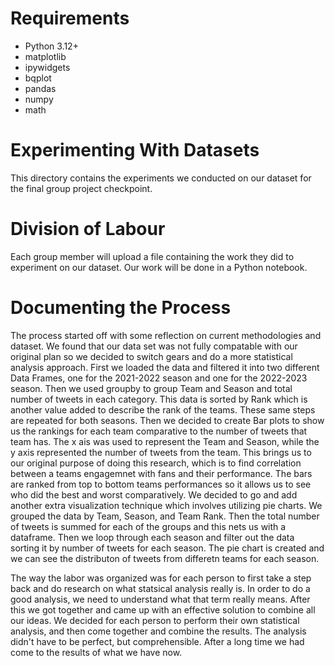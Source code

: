 # Requirements
- Python 3.12+
- matplotlib
- ipywidgets
- bqplot
- pandas
- numpy
- math

# Experimenting With Datasets

This directory contains the experiments we conducted on our dataset for the final group project checkpoint.

# Division of Labour

Each group member will upload a file containing the work they did to experiment on our dataset. Our work will be done in a Python notebook.

# Documenting the Process
The process started off with some reflection on current methodologies and dataset. We found that our data set was not fully compatable with our original plan so we decided to switch gears and do a more statistical analysis approach. 
First we loaded the data and filtered it into two different Data Frames, one for the 2021-2022 season and one for the 2022-2023 season. Then we used groupby to group Team and Season and total number of tweets in each category. This data is sorted by Rank which is another value added to describe the rank of the teams. These same steps are repeated for both seasons. Then we decided to create Bar plots to show us the rankings for each team comparative to the number of tweets that team has. The x ais was used to represent the Team and Season, while the y axis represented the number of tweets from the team. This brings us to our original purpose of doing this research, which is to find correlation between a teams engagemnet with fans and their performance. The bars are ranked from top to bottom teams performances so it allows us to see who did the best and worst comparatively. 
We decided to go and add another extra visualization technique which involves utilizing pie charts. We grouped the data by Team, Season, and Team Rank. Then the total number of tweets is summed for each of the groups and this nets us with a dataframe. Then we loop through each season and filter out the data sorting it by number of tweets for each season. The pie chart is created and we can see the distributon of tweets from differetn teams for each season. 


The way the labor was organized was for each person to first take a step back and do research on what statsical analysis really is. In order to do a good analysis, we need to understand what that term really means. After this we got together and came up with an effective solution to combine all our ideas. We decided for each person to perform their own statistical analysis, and then come together and combine the results. The analysis didn't have to be perfect, but comprehensible. After a long time we had come to the results of what we have now. 
